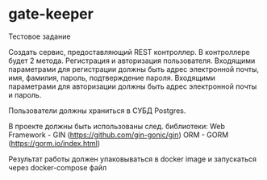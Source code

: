 # gate-keeper
Тестовое задание 

Создать сервис, предоставляющий REST контроллер. В контроллере будет 2 метода. Регистрация и авторизация пользователя. 
Входящими параметрами для регистрации должны быть адрес электронной почты, имя, фамилия, пароль, подтверждение пароля.
Входящими параметрами для авторизации должны быть адрес электронной почты и пароль.

Пользователи должны храниться в СУБД Postgres. 

В проекте должны быть использованы след. библиотеки:
Web Framework - GIN (https://github.com/gin-gonic/gin)
ORM - GORM (https://gorm.io/index.html)

Результат работы должен упаковываться в docker image и запускаться через docker-compose файл